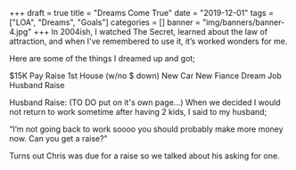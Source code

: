 +++
draft = true
title = "Dreams Come True"
date = "2019-12-01"
tags = ["LOA", "Dreams", "Goals"]
categories = []
banner = "img/banners/banner-4.jpg"
+++
In 2004ish, I watched The Secret, learned about the law of attraction, and when I've remembered to use it, it’s worked wonders for me.

Here are some of the things I dreamed up and got;

$15K Pay Raise
1st House (w/no $ down)
New Car
New Fiance
Dream Job
Husband Raise

Husband Raise: (TO DO put on it's own page...) When we decided I would not return to work sometime after having 2 kids, I said to my husband;

“I’m not going back to work soooo you should probably make more money now.  Can you get a raise?”

Turns out Chris was due for a raise so we talked about his asking for one.
